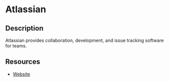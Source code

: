 # Atlassian

## Description
Atlassian provides collaboration, development, and issue tracking software for teams.

## Resources
* [Website](atlassian.com)